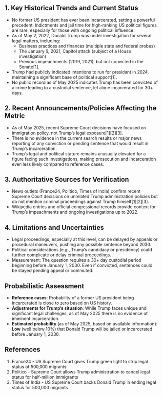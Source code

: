 ## 1. Key Historical Trends and Current Status

- No former US president has ever been incarcerated, setting a powerful precedent. Indictments and jail time for high-ranking US political figures are rare, especially for those with ongoing political influence.
- As of May 2, 2022, Donald Trump was under investigation for several legal matters, including:
  - Business practices and finances (multiple state and federal probes)
  - The January 6, 2021, Capitol attack (subject of a House investigation)
  - Previous impeachments (2019, 2021), but not convicted in the Senate[1].
- Trump had publicly indicated intentions to run for president in 2024, maintaining a significant base of political support[1].
- No public record as of May 2025 indicates Trump has been convicted of a crime leading to a custodial sentence, let alone incarcerated for 30+ days.

## 2. Recent Announcements/Policies Affecting the Metric

- As of May 2025, recent Supreme Court decisions have focused on immigration policy, not Trump’s legal exposure[1][2][3].
- There is no evidence in the current search results or major news reporting of any conviction or pending sentence that would result in Trump’s incarceration.
- Trump’s legal and political stature remains unusually elevated for a figure facing such investigations, making prosecution and incarceration even less likely compared to reference cases.

## 3. Authoritative Sources for Verification

- News outlets (France24, Politico, Times of India) confirm recent Supreme Court decisions on unrelated Trump administration policies but do not mention criminal proceedings against Trump himself[1][2][3].
- Wikipedia entries and official congressional records provide context for Trump’s impeachments and ongoing investigations up to 2022.

## 4. Limitations and Uncertainties

- Legal proceedings, especially at this level, can be delayed by appeals or procedural maneuvers, pushing any possible sentence beyond 2030.
- Political considerations (e.g., Trump’s candidacy or presidency) could further complicate or delay criminal proceedings.
- Measurement: The question requires a 30+ day custodial period beginning before January 1, 2030. Even if convicted, sentences could be stayed pending appeal or commuted.

## Probabilistic Assessment

- **Reference cases**: Probability of a former US president being incarcerated is close to zero based on US history.
- **Adjustments for Trump’s situation**: While Trump faces unique and significant legal challenges, as of May 2025 there is no evidence of imminent incarceration.
- **Estimated probability** (as of May 2025, based on available information): **Low** (well below 10%) that Donald Trump will be jailed or incarcerated before January 1, 2030.

## References

1. France24 - US Supreme Court gives Trump green light to strip legal status of 500,000 migrants
2. Politico - Supreme Court allows Trump administration to cancel legal status for half-million immigrants
3. Times of India - US Supreme Court backs Donald Trump in ending legal status for 500,000 migrants